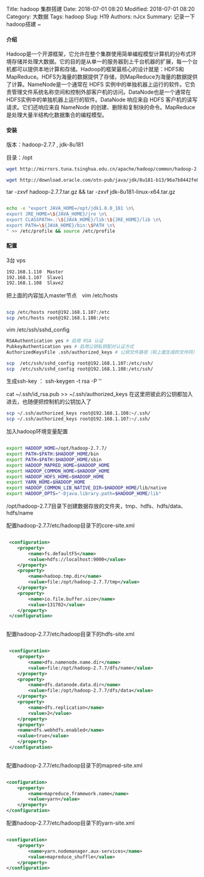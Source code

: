 Title: hadoop 集群搭建
Date: 2018-07-01 08:20
Modified: 2018-07-01 08:20
Category: 大数据
Tags: hadoop
Slug: H19
Authors: nJcx
Summary: 记录一下hadoop搭建 ~

#### 介绍
Hadoop是一个开源框架，它允许在整个集群使用简单编程模型计算机的分布式环境存储并处理大数据。它的目的是从单一的服务器到上千台机器的扩展，每一个台机都可以提供本地计算和存储。Hadoop的框架最核心的设计就是：HDFS和MapReduce。HDFS为海量的数据提供了存储，则MapReduce为海量的数据提供了计算。NameNode是一个通常在 HDFS 实例中的单独机器上运行的软件。它负责管理文件系统名称空间和控制外部客户机的访问。DataNode也是一个通常在 HDFS实例中的单独机器上运行的软件。DataNode 响应来自 HDFS 客户机的读写请求。它们还响应来自 NameNode 的创建、删除和复制块的命令。MapReduce是处理大量半结构化数据集合的编程模型。

#### 安装

版本：hadoop-2.7.7 , jdk-8u181

目录：/opt

```bash
wget http://mirrors.tuna.tsinghua.edu.cn/apache/hadoop/common/hadoop-2.7.7/hadoop-2.7.7.tar.gz 

wget http://download.oracle.com/otn-pub/java/jdk/8u181-b13/96a7b8442fe848ef90c96a2fad6ed6d1/jdk-8u181-linux-x64.tar.gz

```
tar -zxvf hadoop-2.7.7.tar.gz && tar -zxvf jdk-8u181-linux-x64.tar.gz

```bash

echo -e "export JAVA_HOME=/opt/jdk1.8.0_181 \n\
export JRE_HOME=\${JAVA_HOME}/jre \n\
export CLASSPATH=.:\${JAVA_HOME}/lib:\${JRE_HOME}/lib \n\
export PATH=\${JAVA_HOME}/bin:\$PATH \n\
" >> /etc/profile && source /etc/profile

```


#### 配置

3台 vps

```bash
192.168.1.110  Master
192.168.1.107  Slave1
192.168.1.108  Slave2
```
把上面的内容加入master节点　vim /etc/hosts

```bash

scp /etc/hosts root@192.168.1.107:/etc
scp /etc/hosts root@192.168.1.108:/etc

```

vim /etc/ssh/sshd_config

```bash
RSAAuthentication yes # 启用 RSA 认证
PubkeyAuthentication yes # 启用公钥私钥配对认证方式
AuthorizedKeysFile .ssh/authorized_keys # 公钥文件路径（和上面生成的文件同）
```

```bash
scp  /etc/ssh/sshd_config root@192.168.1.107:/etc/ssh/
scp  /etc/ssh/sshd_config root@192.168.1.108:/etc/ssh/
```

生成ssh-key  ：  ssh-keygen -t rsa -P ''

cat ~/.ssh/id_rsa.pub >> ~/.ssh/authorized_keys
在这里把彼此的公钥都加入进去，也随便把控制机的公钥加入了

```bash
scp ~/.ssh/authorized_keys root@192.168.1.108:~/.ssh/
scp ~/.ssh/authorized_keys root@192.168.1.107:~/.ssh/
```
  
 加入hadoop环境变量配置
 
 
```bash

export HADOOP_HOME=/opt/hadoop-2.7.7/
export PATH=$PATH:$HADOOP_HOME/bin
export PATH=$PATH:$HADOOP_HOME/sbin
export HADOOP_MAPRED_HOME=$HADOOP_HOME
export HADOOP_COMMON_HOME=$HADOOP_HOME
export HADOOP_HDFS_HOME=$HADOOP_HOME
export YARN_HOME=$HADOOP_HOME
export HADOOP_COMMON_LIB_NATIVE_DIR=$HADOOP_HOME/lib/native
export HADOOP_OPTS="-Djava.library.path=$HADOOP_HOME/lib"

``` 
/opt/hadoop-2.7.7目录下创建数据存放的文件夹，tmp、hdfs、hdfs/data、hdfs/name

配置hadoop-2.7.7/etc/hadoop目录下的core-site.xml

```xml

 <configuration>
    <property>
        <name>fs.defaultFS</name>
        <value>hdfs://localhost:9000</value>
    </property>
    <property>
        <name>hadoop.tmp.dir</name>
        <value>file:/opt/hadoop-2.7.7/tmp</value>
    </property>
    <property>
        <name>io.file.buffer.size</name>
        <value>131702</value>
    </property>
 </configuration>
 
```
配置hadoop-2.7.7/etc/hadoop目录下的hdfs-site.xml

```xml

 <configuration>
    <property>
        <name>dfs.namenode.name.dir</name>
        <value>file:/opt/hadoop-2.7.7/dfs/name</value>
    </property>
    <property>
        <name>dfs.datanode.data.dir</name>
        <value>file:/opt/hadoop-2.7.7/dfs/data</value>
    </property>
    <property>
        <name>dfs.replication</name>
        <value>2</value>
    </property>
    <property>
    <name>dfs.webhdfs.enabled</name>
    <value>true</value>
    </property>
 </configuration>
 
```

配置hadoop-2.7.7/etc/hadoop目录下的mapred-site.xml

```xml

<configuration>
    <property>  
        <name>mapreduce.framework.name</name>  
        <value>yarn</value>  
    </property>  
</configuration>

```
配置hadoop-2.7.7/etc/hadoop目录下的yarn-site.xml
```xml

<configuration>
    <property>
        <name>yarn.nodemanager.aux-services</name>
        <value>mapreduce_shuffle</value>
    </property>
</configuration>


```